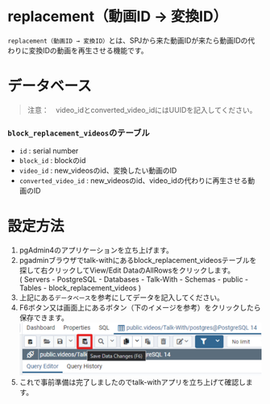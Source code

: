 # replacement（動画ID → 変換ID）
`replacement（動画ID → 変換ID）`とは、SPJから来た動画IDが来たら動画IDの代わりに変換IDの動画を再生させる機能です。

# データベース
> 注意：　video_idとconverted_video_idにはUUIDを記入してください。
### `block_replacement_videos`のテーブル
* `id` : serial number  
* `block_id` : blockのid  
* `video_id` : new_videosのid、変換したい動画のID  
* `converted_video_id` : new_videosのid、video_idの代わりに再生させる動画のID  
# 設定方法
1. pgAdmin4のアプリケーションを立ち上げます。
2. pgadminブラウザでtalk-withにあるblock_replacement_videosテーブルを探して右クリックしてView/Edit DataのAllRowsをクリックします。   
( Servers - PostgreSQL - Databases - Talk-With - Schemas - public - Tables - block_replacement_videos )
3. 上記にある`データベース`を参考にしてデータを記入してください。    
4. F6ボタン又は画面上にあるボタン（下のイメージを参考）をクリックしたら保存できます。
  ![代替リスト画面3](./images/pg/pgadmin/save_data(F6).png)
1. これで事前準備は完了しましたのでtalk-withアプリを立ち上げて確認します。